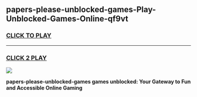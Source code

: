 
## papers-please-unblocked-games-Play-Unblocked-Games-Online-qf9vt
<h3>
<a href="https://premium76.site?title=papers-please-unblocked-games&ref=25A">CLICK TO PLAY</a></h3>
<hr>

<h3>
<a href="https://premium76.site?title=papers-please-unblocked-games&ref=25A">CLICK 2 PLAY</a>
  
</h3>

<a href="https://premium76.site?title=papers-please-unblocked-games&ref=25A"><img src="https://clearcache.store/games.png"></a>


**papers-please-unblocked-games games unblocked: Your Gateway to Fun and Accessible Online Gaming**
